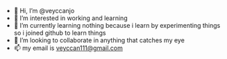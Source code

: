 - 👋 Hi, I’m @veyccanjo
- 👀 I’m interested in working and learning
- 🌱 I’m currently learning nothing because i learn by experimenting things so i joined github to learn things
- 💞️ I’m looking to collaborate in anything that catches my eye
- 📫 my email is veyccan111@gmail.com

<!---
veyccanjo/veyccanjo is a ✨ special ✨ repository because its `README.md` (this file) appears on your GitHub profile.
You can click the Preview link to take a look at your changes.
--->
